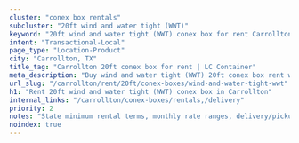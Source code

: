 ```yaml
---
cluster: "conex box rentals"
subcluster: "20ft wind and water tight (WWT)"
keyword: "20ft wind and water tight (WWT) conex box for rent Carrollton, TX"
intent: "Transactional-Local"
page_type: "Location-Product"
city: "Carrollton, TX"
title_tag: "Carrollton 20ft conex box for rent | LC Container"
meta_description: "Buy wind and water tight (WWT) 20ft conex box rent with local delivery in Carrollton, TX. LC Container — local Since 2003. Request a fast quote today."
url_slug: "/carrollton/rent/20ft/conex-boxes/wind-and-water-tight-wwt"
h1: "Rent 20ft wind and water tight (WWT) conex box in Carrollton"
internal_links: "/carrollton/conex-boxes/rentals,/delivery"
priority: 2
notes: "State minimum rental terms, monthly rate ranges, delivery/pickup fees, service area."
noindex: true
---
```


<!-- TODO: Add unique city/inventory copy, images, and internal links here. -->
